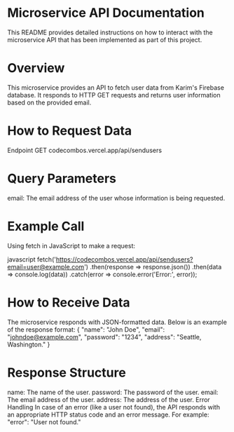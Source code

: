 # Microservice API Documentation
This README provides detailed instructions on how to interact with the microservice API that has been implemented as part of this project.

# Overview
This microservice provides an API to fetch user data from Karim's Firebase database. It responds to HTTP GET requests and returns user information based on the provided email.

# How to Request Data
Endpoint
GET codecombos.vercel.app/api/sendusers

# Query Parameters
email: The email address of the user whose information is being requested.
# Example Call
Using fetch in JavaScript to make a request:

javascript
fetch('https://codecombos.vercel.app/api/sendusers?email=user@example.com')
  .then(response => response.json())
  .then(data => console.log(data))
  .catch(error => console.error('Error:', error));

# How to Receive Data
The microservice responds with JSON-formatted data. Below is an example of the response format:
{
  "name": "John Doe",
  "email": "johndoe@example.com",
  "password": "1234",
  "address": "Seattle, Washington."
}

# Response Structure
name: The name of the user.
password: The password of the user. 
email: The email address of the user.
address: The address of the user.
Error Handling
In case of an error (like a user not found), the API responds with an appropriate HTTP status code and an error message. For example:
 "error": "User not found."

